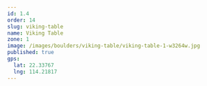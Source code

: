 ```yaml
---
id: 1.4
order: 14
slug: viking-table
name: Viking Table
zone: 1
image: /images/boulders/viking-table/viking-table-1-w3264w.jpg
published: true
gps:
  lat: 22.33767
  lng: 114.21817
---
```

